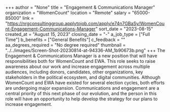 +++
author = "None"
title = "Engagement & Communications Manager"
organization = "WomenCount"
location = "Remote"
salary = "65000-85000"
link = "https://nrgconsultinggroup.applytojob.com/apply/e74n7GBaSy/WomenCount-Engagement-Communications-Manager"
sort_date = "2023-08-15"
created_at = "August 15, 2023"
closing_date = "-"
a_job_type = ["Full Time"]
b_benefits = ["General Benefits"]
c_feedback = ""
aa_degrees_required = "No degree required"
thumbnail = "../../images/Screen-Shot-20230814-at-94336-AM_1b90673b.png"
+++
The Engagement & Communications Manager is a new position that will have responsibilities both for WomenCount and EWA. This role seeks to raise awareness about our work and increase engagement across multiple audiences, including donors, candidates, other organizations, key stakeholders in the political ecosystem, and digital communities. Although WomenCount and EWA have existed for several election cycles, both efforts are undergoing major expansion. Communications and engagement are a central priority of this next phase of our evolution, and the person in this role will have an opportunity to help develop the strategy for our plans to increase engagement. 